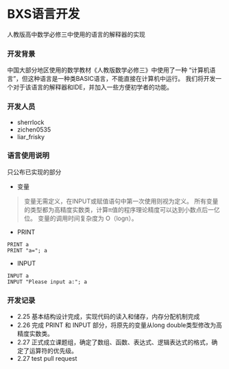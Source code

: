 # BXS语言开发
人教版高中数学必修三中使用的语言的解释器的实现

### 开发背景
中国大部分地区使用的数学教材《人教版数学必修三》中使用了一种
“计算机语言”，但这种语言是一种类BASIC语言，不能直接在计算机中运行。
我们将开发一个对于该语言的解释器和IDE，并加入一些方便初学者的功能。

### 开发人员
* sherrlock
* zichen0535
* liar_frisky

### 语言使用说明
只公布已实现的部分
* 变量
> 变量无需定义，在INPUT或赋值语句中第一次使用则视为定义。
所有变量的类型都为高精度实数类，计算π值的程序理论精度可以达到小数点后一亿位。
变量的调用时间复杂度为 O（logn）。

* PRINT
``` 
PRINT a
PRINT "a="; a
```
* INPUT
```
INPUT a
INPUT "Please input a:"; a
```

### 开发记录
* 2.25 基本结构设计完成，实现代码的读入和储存，内存分配机制完成
* 2.26 完成 PRINT 和 INPUT 部分，将原先的变量从long double类型修改为高精度实数类。
* 2.27 正式成立课题组，确定了数组、函数、表达式、逻辑表达式的格式，确定了运算符的优先级。
* 2.27 test pull request